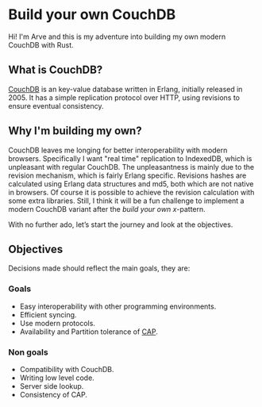 # Build your own CouchDB
Hi! I'm Arve and this is my adventure into building my own modern CouchDB with Rust.

## What is CouchDB?
[CouchDB] is an key-value database written in Erlang, initially released in 2005. It has a simple replication protocol over HTTP, using revisions to ensure eventual consistency.

## Why I'm building my own?
CouchDB leaves me longing for better interoperability with modern browsers. Specifically I want "real time" replication to IndexedDB, which is unpleasant with regular CouchDB. The unpleasantness is mainly due to the revision mechanism, which is fairly Erlang specific. Revisions hashes are calculated using Erlang data structures and md5, both which are not native in browsers. Of course it is possible to achieve the revision calculation with some extra libraries. Still, I think it will be a fun challenge to implement a modern CouchDB variant after the *build your own x*-pattern.

With no further ado, let’s start the journey and look at the objectives.

## Objectives
Decisions made should reflect the main goals, they are:

### Goals
- Easy interoperability with other programming environments.
- Efficient syncing.
- Use modern protocols.
- Availability and Partition tolerance of [CAP].

### Non goals
- Compatibility with CouchDB.
- Writing low level code.
- Server side lookup.
- Consistency of CAP.

[CouchDB]: https://couchdb.apache.org/
[CAP]: https://en.wikipedia.org/wiki/CAP_theorem
